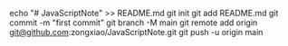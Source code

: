 echo "# JavaScriptNote" >> README.md
git init
git add README.md
git commit -m "first commit"
git branch -M main
git remote add origin git@github.com:zongxiao/JavaScriptNote.git
git push -u origin main